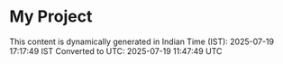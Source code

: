 # My Project

This content is dynamically generated in Indian Time (IST): 2025-07-19 17:17:49 IST
Converted to UTC: 2025-07-19 11:47:49 UTC

